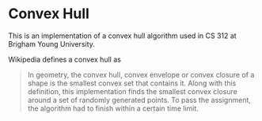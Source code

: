 # Convex Hull
This is an implementation of a convex hull algorithm used in CS 312 at Brigham Young University.

Wikipedia defines a convex hull as
> In geometry, the convex hull, convex envelope or convex closure of a shape is the smallest convex set that contains it.
Along with this definition, this implementation finds the smallest convex closure around a set of randomly generated points. To pass the assignment, the algorithm had to finish within a certain time limit.
